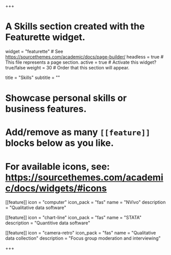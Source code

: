 +++
# A Skills section created with the Featurette widget.
widget = "featurette"  # See https://sourcethemes.com/academic/docs/page-builder/
headless = true  # This file represents a page section.
active = true  # Activate this widget? true/false
weight = 30  # Order that this section will appear.

title = "Skills"
subtitle = ""

# Showcase personal skills or business features.
# 
# Add/remove as many `[[feature]]` blocks below as you like.
# 
# For available icons, see: https://sourcethemes.com/academic/docs/widgets/#icons

[[feature]]
  icon = "computer"
  icon_pack = "fas"
  name = "NVivo"
  description = "Qualitative data software"
  
[[feature]]
  icon = "chart-line"
  icon_pack = "fas"
  name = "STATA"
  description = "Quantitive data software"  
  
[[feature]]
  icon = "camera-retro"
  icon_pack = "fas"
  name = "Qualitative data collection"
  description = "Focus group moderation and interviewing"

+++
